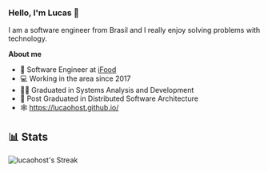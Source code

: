 ### Hello, I'm Lucas 👋
I am a software engineer from Brasil and I really enjoy solving problems with technology.

**About me**

- 💼 Software Engineer at [iFood](https://www.linkedin.com/company/ifood-/)
- 💻 Working in the area since 2017
- 👨‍🎓 Graduated in Systems Analysis and Development
- 📖 Post Graduated in Distributed Software Architecture
- 🕸️ https://lucaohost.github.io/

## 📊 Stats
![lucaohost's Streak](https://github-readme-streak-stats.herokuapp.com/?user=lucaohost&theme=dark&hide_border=true&hide_title=true&card_width=500) 
